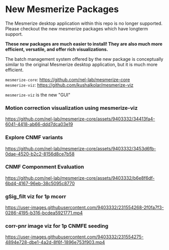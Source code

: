 # New Mesmerize Packages
The Mesmerize desktop application within this repo is no longer supported. Please checkout the new mesmerize packages which have longterm support.

**These new packages are much easier to install! They are also much more efficient, versatile, and offer rich visualizations.**

The batch management system offered by the new package is conceptually similar to the original Mesmerize desktop application, but it is much more efficient.

`mesmerize-core`: https://github.com/nel-lab/mesmerize-core \
`mesmerize-viz`: https://github.com/kushalkolar/mesmerize-viz 

`mesmerize-viz` is the new "GUI"

### Motion correction visualization using mesmerize-viz

https://github.com/nel-lab/mesmerize-core/assets/9403332/34413fa4-6041-4418-ab66-ddd7dca03e19

### Explore CNMF variants

https://github.com/nel-lab/mesmerize-core/assets/9403332/3453d6fb-0dae-4520-b2c2-8156d8ce7b58

### CNMF Componment Evaluation

https://github.com/nel-lab/mesmerize-core/assets/9403332/b6e8f6df-6bd4-4167-96eb-38c5095c8770

### gSig_filt viz for 1p mcorr

https://user-images.githubusercontent.com/9403332/231554268-2f0fa7f3-0286-4195-b316-bcdea5921771.mp4

### corr-pnr image viz for 1p CNMFE seeding

https://user-images.githubusercontent.com/9403332/231554275-4894e728-dbe1-4a2d-8f6f-1896e753f903.mp4
